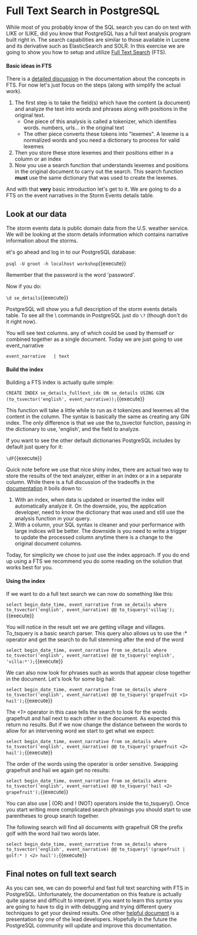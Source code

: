 # Full Text Search in PostgreSQL

While most of you probably know of the SQL search you can do on text with LIKE or ILIKE, did you know that PostgreSQL has 
a full text analysis program built right in. The search capabilities are similar to those available in Lucene and 
its derivative such as ElasticSearch and SOLR. In this exercise we are going to show you how to setup and utilize 
[Full Text Search](https://www.postgresql.org/docs/11/textsearch.html) (FTS). 

#### Basic ideas in FTS

There is a [detailed discussion](https://www.postgresql.org/docs/11/textsearch-intro.html) in the documentation about the 
concepts in FTS. For now let's just focus on the steps (along with simplify the actual work).

1. The first step is to take the field(s) which have the content (a document) and analyze the text into words and phrases along with 
positions in the original text. 
    * One piece of this analysis is called a tokenizer, which identifies words. numbers, urls... in the original text
    * The other piece converts these tokens into "lexemes". A lexeme is a normalized words and you need a dictionary to 
    process for valid lexemes 
2. Then you store these store lexemes and their positions either in a column or an index
3. Now you use a search function that understands lexemes and positions in the original document to carry out the search. 
This search function **must** use the same dictionary that was used to create the lexemes.   

And with that **very** basic introduction let's get to it. We are going to do a FTS on the event narratives in the Storm 
Events details table.

## Look at our data

The storm events data is public domain data from the U.S. weather service. We will be looking at the storm details information 
which contains narrative information about the storms.

et's go ahead and log in to our PostgreSQL database:

```psql -U groot -h localhost workshop```{{execute}}

Remember that the password is the word 'password'.

Now if you do:

`\d se_details`{{execute}}

PostgreSQL will show you a full description of the storm events details table. To see all the \ commands in PostgreSQL just do 
`\?` (though don't do it right now).

You will see text columns. any of which could be used by themself or combined together as a single document. Today we are just going 
to use event_narrative

```
event_narrative   | text
```


#### Build the index

Building a FTS index is actually quite simple:

`CREATE INDEX se_details_fulltext_idx ON se_details USING GIN (to_tsvector('english', event_narrative));`{{execute}}


This function will take a little while to run as it tokenizes and lexemes all the content in the column.
The syntax is basically the same as creating any GIN index. The only difference is that we use the to_tsvector function, 
passing in the dictionary to use, 'english', and the field to analyze.

If you want to see the other default dictionaries PostgreSQL includes by default just query for it:

` \dF `{{execute}}

Quick note before we use that nice shiny index, there are actual two way to store the results of the text analyzer, 
either in an index or a in a separate column. 
While there is a full discussion of the tradeoffs in the [documentation](https://www.postgresql.org/docs/11/textsearch-tables.html#TEXTSEARCH-TABLES-INDEX) 
it boils down to:
1. With an index, when data is updated or inserted the index will automatically analyze it. On the downside, you, the 
application developer, need to know the dictionary that was used and still use the analysis function in your query.
2. With a column, your SQL syntax is cleaner and your performance with large indices will be better. The downside is you 
need to write a trigger to update the processed column anytime there is a change to the original document columns.

Today, for simplicity we chose to just use the index approach. If you do end up using a FTS we recommend you do some reading on the 
solution that works best for you.
   
#### Using the index

If we want to do a full text search we can now do something like this:


`select begin_date_time, event_narrative from se_details where to_tsvector('english', event_narrative) @@ to_tsquery('villag');`{{execute}}  

You will notice in the result set we are getting village and villages. To_tsquery is a basic search parser. 
This query also allows us to use the :* operator and get the search to do full stemming after the end of the word

`select begin_date_time, event_narrative from se_details where to_tsvector('english', event_narrative) @@ to_tsquery('english', 'villa:*');`{{execute}}
 
 We can also now look for phrases such as words that appear close together in the document. Let's look for some big hail:
 
 `select begin_date_time, event_narrative from se_details where to_tsvector('english', event_narrative) @@ to_tsquery('grapefruit <1> hail');`{{execute}}
 
 The *<1>* operator in this case tells the search to look for the words grapefruit and hail next to each other in the document. 
 As expected this return no results. But if we now change the distance between the words to allow for an intervening word
 we start to get what we expect:
 

 `select begin_date_time, event_narrative from se_details where to_tsvector('english', event_narrative) @@ to_tsquery('grapefruit <2> hail');`{{execute}}
 
 The order of the words using the <N> operator is order sensitive. Swapping grapefruit and hail we again get no results:
 
 `select begin_date_time, event_narrative from se_details where to_tsvector('english', event_narrative) @@ to_tsquery('hail <2> grapefruit');`{{execute}} 
  
You can also use | (OR) and ! (NOT) operators inside the to_tsquery(). Once you start writing more complicated search phrasings 
you should start to use parentheses to group search together.

The following search will find all documents with grapefruit OR the prefix golf with the word hail two words later.

`select begin_date_time, event_narrative from se_details where to_tsvector('english', event_narrative) @@ to_tsquery('(grapefruit | golf:* ) <2> hail');`{{execute}}

## Final notes on full text search

As you can see, we can do powerful and fast full text searching with FTS in PostgreSQL. Unfortunately, the documentation 
on this feature is actually quite sparse and difficult to interpret. If you want to learn this syntax you are going to have to dig in with debugging 
and trying different query techniques to get your desired results. 
One other [helpful document](https://www.postgresql.eu/events/pgconfeu2018/sessions/session/2116/slides/137/pgconf.eu-2018-fts.pdf) is 
a presentation by one of the lead developers. Hopefully in the future the PostgreSQL community will update and improve this documentation.  

 
